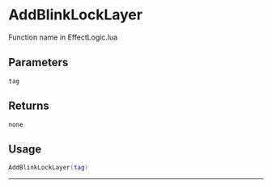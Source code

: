 # AddBlinkLockLayer
Function name in EffectLogic.lua
## Parameters
`tag`
## Returns
`none`
## Usage
```lua
AddBlinkLockLayer(tag)
```
---
